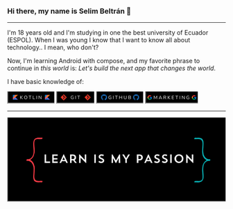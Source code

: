 ### Hi there, my name is Selim Beltrán 👋
---
I'm 18 years old and I'm studying in one the best university of Ecuador (ESPOL). When I was young I know that I want to know all about technology.. I mean, who don't?

Now, I'm learning Android with compose, and my favorite phrase to continue in *this world* is: *Let's build the next app that changes the world*.

I have basic knowledge of:

<img src="pngs/kotlin.png"> <img src="pngs/git.png"> <img src="pngs/github.png"> <img src="pngs/google.png">

---

<img src="pngs/phrase.png">
